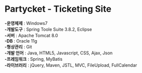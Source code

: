 # Partycket - Ticketing Site
**-운영체제** : Windows7    
**-개발도구** : Spring Toole Suite 3.8.2, Eclipse  
**-서버** : Apache Tomcat 8.0  
**-DB** : Oracle 11g  
**-형상관리** : Git  
**-개발 언어** : Java, HTML5, Javascript, CSS, Ajax, Json  
**-프레임워크** : Spring, MyBatis  
**-라이브러리** : jQuery, Maven, JSTL, MVC, FileUpload, FullCalendar
